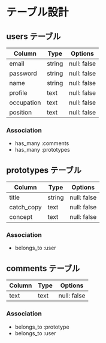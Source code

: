 # テーブル設計

## users テーブル

| Column     | Type   | Options     |
| ---------- | ------ | ----------- |
| email      | string | null: false |
| password   | string | null: false |
| name       | string | null: false |
| profile    | text   | null: false |
| occupation | text   | null: false |
| position   | text   | null: false |

### Association

- has_many :comments
- has_many :prototypes

## prototypes テーブル

| Column     | Type   | Options     |
| ---------- | ------ | ----------- |
| title      | string | null: false |
| catch_copy | text   | null: false |
| concept    | text   | null: false |

### Association

- belongs_to :user

## comments テーブル

| Column | Type | Options     |
| ------ | ---- | ----------- |
| text   | text | null: false |

### Association

- belongs_to :prototype
- belongs_to :user